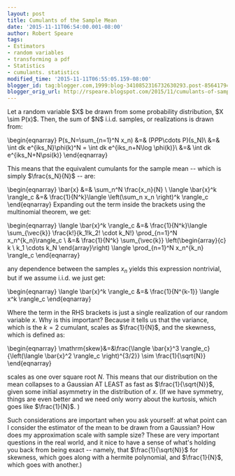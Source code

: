 ```yaml
---
layout: post
title: Cumulants of the Sample Mean
date: '2015-11-11T06:54:00.001-08:00'
author: Robert Speare
tags:
- Estimators
- random variables
- transforming a pdf
- Statistics
- cumulants. statistics
modified_time: '2015-11-11T06:55:05.159-08:00'
blogger_id: tag:blogger.com,1999:blog-3410852316732630293.post-8564179465017549616
blogger_orig_url: http://rspeare.blogspot.com/2015/11/cumulants-of-sample-mean.html
---
```


<div dir="ltr" style="text-align: left;" trbidi="on">Let a random variable $X$ 
be drawn from some probability distribution, $X \sim P(x)$. Then, the sum of 
$N$ i.i.d. samples, or realizations is drawn from: 

\begin{eqnarray} 
P(s_N=\sum_{n=1}^N x_n) &amp;=&amp; (P*P*P\cdots P)(s_N)\\ 
&amp;=&amp; \int dk e^{iks_N}\phi(k)^N = \int dk e^{iks_n+N\log \phi(k)}\\ 
&amp;=&amp; \int dk e^{iks_N+N\psi(k)} 
\end{eqnarray} 

This means that the equivalent cumulants for the sample mean -- which is 
simply $\frac{s_N}{N}$ -- are: 

\begin{eqnarray} 
\bar{x} &amp;=&amp; \sum_n^N \frac{x_n}{N} \\ 
\langle \bar{x}^k \rangle_c &amp;=&amp; \frac{1}{N^k}\langle \left(\sum_n x_n 
\right)^k \rangle_c 
\end{eqnarray} 
Expanding out the term inside the brackets using the multinomial theorem, we 
get: 

\begin{eqnarray} 
\langle \bar{x}^k \rangle_c &amp;=&amp; \frac{1}{N^k}\langle \sum_{\vec{k}} 
\frac{k!}{k_1!k_2! \cdot k_N!} \prod_{n=1}^N x_n^{k_n}\rangle_c \\ 
&amp;=&amp; \frac{1}{N^k} \sum_{\vec{k}} \left(\begin{array}{c} 
k \\ 
k_1 \cdots k_N 
\end{array}\right) \langle  \prod_{n=1}^N x_n^{k_n} \rangle_c 
\end{eqnarray} 

any dependence between the samples $x_n$ yields this expression nontrivial, 
but if we assume i.i.d. we just get: 

\begin{eqnarray} 
\langle \bar{x}^k \rangle_c &amp;=&amp; \frac{1}{N^{k-1}} \langle x^k 
\rangle_c 
\end{eqnarray} 

Where the term in the RHS brackets is just a single realization of our random 
variable $x$. Why is this important? Because it tells us that the variance, 
which is the $k=2$ cumulant, scales as $\frac{1}{N}$, and the skewness, which 
is defined as: 

\begin{eqnarray} 
\mathrm{skew}&amp;=&amp;\frac{\langle \bar{x}^3 \rangle_c}{\left(\langle 
\bar{x}^2 \rangle_c \right)^{3/2}} \sim \frac{1}{\sqrt{N}} 
\end{eqnarray} 

scales as one over square root $N$. This means that our distribution on the 
mean collapses to a Gaussian AT LEAST as fast as $\frac{1}{\sqrt{N}}$, given 
some initial asymmetry in the distribution of $x$. (If we have symmetry, 
things are even better and we need only worry about the kurtosis, which goes 
like $\frac{1}{N}$. ) 

Such considerations are important when you ask yourself: at what point can I 
consider the estimator of the mean to be drawn from a Gaussian? How does my 
approximation scale with sample size? These are very important questions in 
the real world, and it nice to have a sense of what's holding you back from 
being exact -- namely, that $\frac{1}{\sqrt{N}}$ for skewness, which goes 
along with a hermite polynomial, and $\frac{1}{N}$, which goes with another.) 